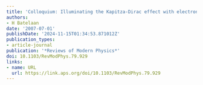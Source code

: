 ```yaml
---
title: 'Colloquium: Illuminating the Kapitza-Dirac effect with electron matter optics'
authors:
- H Batelaan
date: '2007-07-01'
publishDate: '2024-11-15T01:34:53.871012Z'
publication_types:
- article-journal
publication: '*Reviews of Modern Physics*'
doi: 10.1103/RevModPhys.79.929
links:
- name: URL
  url: https://link.aps.org/doi/10.1103/RevModPhys.79.929
---
```

